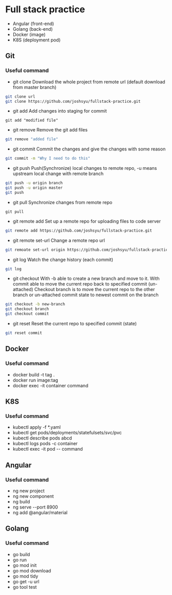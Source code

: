 # Full stack practice
- Angular (front-end)
- Golang (back-end)
- Docker (image)
- K8S (deployment pod)

## Git

### Useful command
- git clone
Download the whole project from remote url (default download from master branch)
```bash
git clone url
git clone https://github.com/joshsyu/fullstack-practice.git
```
- git add
Add changes into staging for commit
```
git add "modified file"
```
- git remove
Remove the git add files
```bash
git remove "added file"
```
- git commit
Commit the changes and give the changes with some reason
```bash
git commit -m "Why I need to do this"
```
- git push
Push(Synchronize) local changes to remote repo, -u means upstream local change with remote branch
```bash
git push -u origin branch
git push -u origin master
git push
```
- git pull
Synchronize changes from remote repo
```
git pull
```
- git remote add
Set up a remote repo for uploading files to code server
```bash
git remote add https://github.com/joshsyu/fullstack-practice.git
```
- git remote set-url
Change a remote repo url
```bash
git remoate set-url origin https://github.com/joshsyu/fullstack-practice.git
```
- git log
Watch the change history (each commit)
```bash
git log
```
- git checkout
With -b able to create a new branch and move to it.
With commit able to move the current repo back to specified commit (un-attached)
Checkout branch is to move the current repo to the other branch or un-attached commit state to newest commit on the branch
```bash
git checkout -b new-branch
git checkout branch
git checkout commit
```
- git reset
Reset the current repo to specified commit (state)
```bash
git reset commit
```
## Docker
### Useful command
- docker build -t tag .
- docker run image:tag
- docker exec -it container command

## K8S
### Useful command
- kubectl apply -f *.yaml
- kubectl get pods/deployments/statefulsets/svc/pvc
- kubectl describe pods abcd
- kubectl logs pods -c container
- kubectl exec -it pod -- command

## Angular
### Useful command
- ng new project
- ng new component
- ng build
- ng serve --port 8900
- ng add @angular/material

## Golang
### Useful command
- go build
- go run
- go mod init
- go mod download
- go mod tidy
- go get -u url
- go tool test